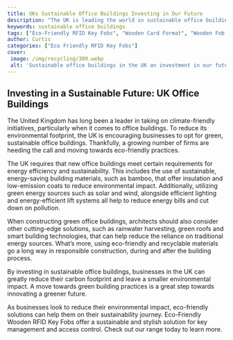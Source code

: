 ```yaml
---
title: UKs Sustainable Office Buildings Investing in Our Future
description: "The UK is leading the world in sustainable office buildings Find out how this investment is benefiting current and future generations and what other benefits it has yielded"
keywords: sustainable office buildings
tags: ["Eco-Friendly RFID Key Fobs", "Wooden Card Format", "Wooden Fob Format", "Office Buildings", "Government Buildings"]
author: Curtis
categories: ["Eco Friendly RFID Key Fobs"]
cover: 
 image: /img/recycling/309.webp
 alt: 'Sustainable office buildings in the UK an investment in our future'
---
```

## Investing in a Sustainable Future: UK Office Buildings

The United Kingdom has long been a leader in taking on climate-friendly initiatives, particularly when it comes to office buildings. To reduce its environmental footprint, the UK is encouraging businesses to opt for green, sustainable office buildings. Thankfully, a growing number of firms are heeding the call and moving towards eco-friendly practices.

The UK requires that new office buildings meet certain requirements for energy efficiency and sustainability. This includes the use of sustainable, energy-saving building materials, such as bamboo, that offer insulation and low-emission coats to reduce environmental impact. Additionally, utilizing green energy sources such as solar and wind, alongside efficient lighting and energy-efficient lift systems all help to reduce energy bills and cut down on pollution.

When constructing green office buildings, architects should also consider other cutting-edge solutions, such as rainwater harvesting, green roofs and smart building technologies, that can help reduce the reliance on traditional energy sources. What’s more, using eco-friendly and recyclable materials go a long way in responsible construction, during and after the building process.

By investing in sustainable office buildings, businesses in the UK can greatly reduce their carbon footprint and leave a smaller environmental impact. A move towards green building practices is a great step towards innovating a greener future.

As businesses look to reduce their environmental impact, eco-friendly solutions can help them on their sustainability journey. Eco-Friendly Wooden RFID Key Fobs offer a sustainable and stylish solution for key management and access control. Check out our range today to learn more.
